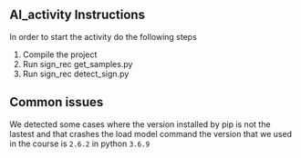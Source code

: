 ## AI_activity Instructions ##

In order to start the activity do the following steps

1) Compile the project
2) Run sign_rec get_samples.py
3) Run sign_rec detect_sign.py

## Common issues ##

We detected some cases where the version installed by pip is not the lastest and that crashes the load model command
the version that we used in the course is `2.6.2` in python `3.6.9`

